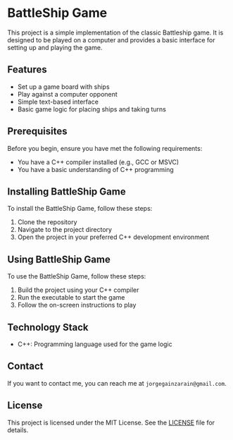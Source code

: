 # BattleShip Game

This project is a simple implementation of the classic Battleship game. It is designed to be played on a computer and provides a basic interface for setting up and playing the game.

## Features

- Set up a game board with ships
- Play against a computer opponent
- Simple text-based interface
- Basic game logic for placing ships and taking turns

## Prerequisites

Before you begin, ensure you have met the following requirements:
- You have a C++ compiler installed (e.g., GCC or MSVC)
- You have a basic understanding of C++ programming

## Installing BattleShip Game

To install the BattleShip Game, follow these steps:
1. Clone the repository
2. Navigate to the project directory
3. Open the project in your preferred C++ development environment

## Using BattleShip Game

To use the BattleShip Game, follow these steps:
1. Build the project using your C++ compiler
2. Run the executable to start the game
3. Follow the on-screen instructions to play

## Technology Stack

- C++: Programming language used for the game logic

## Contact

If you want to contact me, you can reach me at `jorgegainzarain@gmail.com`.

## License

This project is licensed under the MIT License. See the [LICENSE](LICENSE) file for details.
